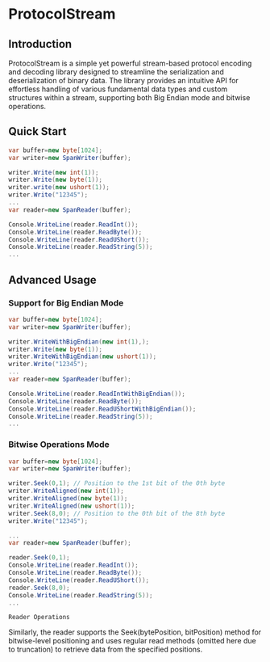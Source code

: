 # ProtocolStream

## Introduction

ProtocolStream is a simple yet powerful stream-based protocol encoding and decoding library designed to streamline the serialization and deserialization of binary data. The library provides an intuitive API for effortless handling of various fundamental data types and custom structures within a stream, supporting both Big Endian mode and bitwise operations.

## Quick Start

```csharp
var buffer=new byte[1024];
var writer=new SpanWriter(buffer);

writer.Write(new int(1));
writer.Write(new byte(1));
writer.write(new ushort(1));
writer.Write("12345");
...
var reader=new SpanReader(buffer);

Console.WriteLine(reader.ReadInt());
Console.WriteLine(reader.ReadByte());
Console.WriteLine(reader.ReadUShort());
Console.WriteLine(reader.ReadString(5));
...

```

## Advanced Usage

### Support for Big Endian Mode

```csharp
var buffer=new byte[1024];
var writer=new SpanWriter(buffer);

writer.WriteWithBigEndian(new int(1),);
writer.Write(new byte(1));
writer.WriteWithBigEndian(new ushort(1));
writer.Write("12345");
...
var reader=new SpanReader(buffer);

Console.WriteLine(reader.ReadIntWithBigEndian());
Console.WriteLine(reader.ReadByte());
Console.WriteLine(reader.ReadUShortWithBigEndian());
Console.WriteLine(reader.ReadString(5));
...

```

### Bitwise Operations Mode

```csharp
var buffer=new byte[1024];
var writer=new SpanWriter(buffer);

writer.Seek(0,1); // Position to the 1st bit of the 0th byte
writer.WriteAligned(new int(1));
writer.WriteAligned(new byte(1));
writer.WriteAligned(new ushort(1));
writer.Seek(8,0); // Position to the 0th bit of the 8th byte
writer.Write("12345");

...
var reader=new SpanReader(buffer);

reader.Seek(0,1);
Console.WriteLine(reader.ReadInt());
Console.WriteLine(reader.ReadByte());
Console.WriteLine(reader.ReadUShort());
reader.Seek(8,0);
Console.WriteLine(reader.ReadString(5));
...

```

`Reader Operations`

Similarly, the reader supports the Seek(bytePosition, bitPosition) method for bitwise-level positioning and uses regular read methods (omitted here due to truncation) to retrieve data from the specified positions.